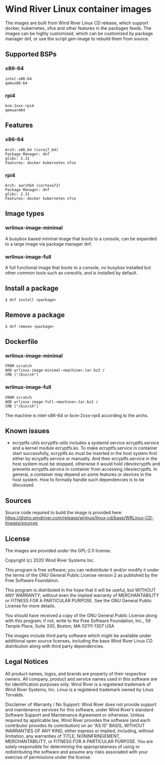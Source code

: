 # Wind River Linux container images

The images are built from Wind River Linux CD release, which support docker, kubernetes, xfce and other features in the packages feeds. The images can be highly customized, which can be customized by package manager dnf, or use the script gen-image to rebuild them from source.

## Supported BSPs
### x86-64
    intel-x86-64
    qemux86-64

### rpi4
    bcm-2xxx-rpi4
    qemuarm64

## Features
### x86-64
    Arch: x86_64 (corei7_64)
    Package Manager: dnf
    glibc: 2.31
    Features: docker kubernetes xfce

### rpi4
    Arch: aarch64 (cortexa72)
    Package Manager: dnf
    glibc: 2.31
    Features: docker kubernetes xfce

## Image types
### wrlinux-image-minimal
A busybox based minimal image that boots to a console, can be expanded to a
large image via package manager dnf.

### wrlinux-image-full
A full functional image that boots to a console, no busybox installed but other
common tools such as coreutils, and is installed by default.

## Install a package
    $ dnf install <package>

## Remove a package
    $ dnf remove <package>

## Dockerfile
### wrlinux-image-minimal
    FROM scratch
    ADD wrlinux-image-minimal-<machine>.tar.bz2 /
    CMD ["/bin/sh"]

### wrlinux-image-full
    FROM scratch
    ADD wrlinux-image-full-<machine>.tar.bz2 /
    CMD ["/bin/sh"]

The machine is  intel-x86-64 or bcm-2xxx-rpi4 according to the archs.

## Known issues
- ecryptfs-utils
ecryptfs-utils includes a systemd service ecryptfs.service and a kernel module
ecryptfs.ko. To make ecryptfs.service in container start successfully,
ecryptfs.ko must be inserted in the host system first either by ecryptfs.service
or manually. And then ecryptfs.service in the host system must be stopped,
otherwise it would hold /dev/ecryptfs and prevents ecryptfs.service in container
from accessing /dev/ecryptfs.
In general, a container may depend on some features or devices in the host
system. How to formally handle such dependencies is to be discussed.

## Sources
Source code required to build the image is provided here:
https://distro.windriver.com/release/wrlinux/linux-cd/base/WRLinux-CD-Images/sources

## License
The images are provided under the GPL-2.0 license.

Copyright (c) 2020 Wind River Systems Inc.

This program is free software; you can redistribute it and/or modify it under
the terms of the GNU General Public License version 2 as published by the Free
Software Foundation.

This program is distributed in the hope that it will be useful, but WITHOUT ANY
WARRANTY; without even the implied warranty of MERCHANTABILITY or FITNESS FOR A
PARTICULAR PURPOSE. See the GNU General Public License for more details.

You should have received a copy of the GNU General Public License along with
this program; if not, write to the Free Software Foundation, Inc., 59 Temple
Place, Suite 330, Boston, MA 02111-1307 USA

The images include third party software which might be available under
additional open source licenses, including the base Wind River Linux CD
distribution along with third party dependencies.

## Legal Notices
All product names, logos, and brands are property of their respective owners.
All company, product and service names used in this software are for
identification purposes only. Wind River is a registered trademark of Wind River
Systems, Inc. Linux is a registered trademark owned by Linus Torvalds.

Disclaimer of Warranty / No Support: Wind River does not provide support and
maintenance services for this software, under Wind River’s standard Software
Support and Maintenance Agreement or otherwise. Unless required by applicable
law, Wind River provides the software (and each contributor provides its
contribution) on an “AS IS” BASIS, WITHOUT WARRANTIES OF ANY KIND, either
express or implied, including, without limitation, any warranties of TITLE,
NONINFRINGEMENT, MERCHANTABILITY, or FITNESS FOR A PARTICULAR PURPOSE. You are
solely responsible for determining the appropriateness of using or
redistributing the software and assume any risks associated with your exercise
of permissions under the license.
